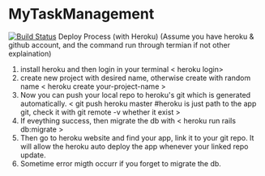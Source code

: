 # MyTaskManagement
[![Build Status](https://travis-ci.org/kuei0221/MyTaskManagement.svg?branch=master)](https://travis-ci.org/kuei0221/MyTaskManagement)
Deploy Process (with Heroku)
(Assume you have heroku & github account, and the command run through termian if not other explaination)

1.  install heroku and then login in your terminal < heroku login>
2.  create new project with desired name, otherwise create with random name < heroku create your-project-name >
3. Now you can push your local repo to heroku's git which is generated automatically. < git push heroku master #heroku is just path to the app git, check it with git remote -v whether it exist >
4. If eveything success, then migrate the db with < heroku run rails db:migrate >
5. Then go to heroku website and find your app, link it to your git repo. It will allow the heroku auto deploy the app whenever your linked repo update.
6. Sometime error migth occurr if you forget to migrate the db.
